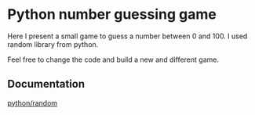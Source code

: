 
# Python number guessing game 

Here I present a small game to guess a number between 0 and 100. I used random library from python.

Feel free to change the code and build a new and different game.

## Documentation

[python/random](https://docs.python.org/3/library/random.html)

